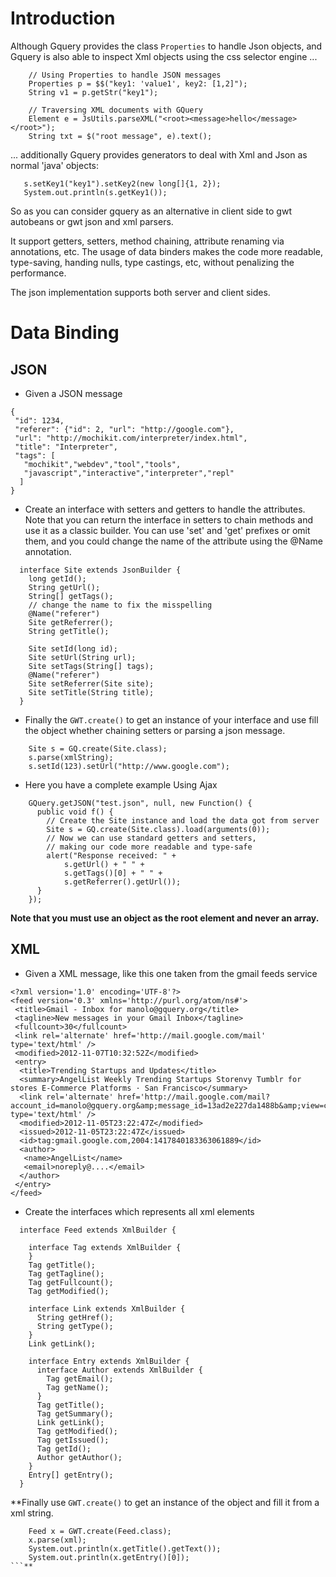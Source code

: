 


# Introduction #
Although Gquery provides the class `Properties` to handle Json objects, and Gquery is also able to inspect Xml objects using the css selector engine ...

```
    // Using Properties to handle JSON messages
    Properties p = $$("key1: 'value1', key2: [1,2]");
    String v1 = p.getStr("key1");

    // Traversing XML documents with GQuery
    Element e = JsUtils.parseXML("<root><message>hello</message></root>");
    String txt = $("root message", e).text();
```

... additionally Gquery provides generators to deal with Xml and Json as normal 'java' objects:

```
   s.setKey1("key1").setKey2(new long[]{1, 2});
   System.out.println(s.getKey1());
```

So as you can consider gquery as an alternative in client side to gwt autobeans or gwt json and xml parsers.

It support getters, setters, method chaining, attribute renaming via annotations, etc.
The usage of data binders makes the code more readable, type-saving, handing nulls, type castings, etc, without penalizing the performance.

The json implementation supports both server and client sides.

# Data Binding #

## JSON ##
  * Given a JSON message
```
{
 "id": 1234,
 "referer": {"id": 2, "url": "http://google.com"},
 "url": "http://mochikit.com/interpreter/index.html",
 "title": "Interpreter",
 "tags": [
   "mochikit","webdev","tool","tools",
   "javascript","interactive","interpreter","repl"
  ]
}
```

  * Create an interface with setters and getters to handle the attributes.
Note that you can return the interface in setters to chain methods and use it as a classic builder.
You can use 'set' and 'get' prefixes or omit them, and you could change the name of the attribute using the @Name annotation.
```
  interface Site extends JsonBuilder {
    long getId();
    String getUrl();
    String[] getTags();
    // change the name to fix the misspelling
    @Name("referer")
    Site getReferrer();
    String getTitle();

    Site setId(long id);
    Site setUrl(String url);
    Site setTags(String[] tags);
    @Name("referer")
    Site setReferrer(Site site);
    Site setTitle(String title);
  }
```

  * Finally the `GWT.create()` to get an instance of your interface and use fill the object whether chaining setters or parsing a json message.
```
    Site s = GQ.create(Site.class);
    s.parse(xmlString);
    s.setId(123).setUrl("http://www.google.com");
```

  * Here you have a complete example Using Ajax
```
    GQuery.getJSON("test.json", null, new Function() {
      public void f() {
        // Create the Site instance and load the data got from server
        Site s = GQ.create(Site.class).load(arguments(0));
        // Now we can use standard getters and setters, 
        // making our code more readable and type-safe
        alert("Response received: " + 
            s.getUrl() + " " + 
            s.getTags()[0] + " " + 
            s.getReferrer().getUrl());
      }
    });
```

**Note that you must use an object as the root element and never an array.**

## XML ##

  * Given a XML message, like this one taken from the gmail feeds service
```
<?xml version='1.0' encoding='UTF-8'?>
<feed version='0.3' xmlns='http://purl.org/atom/ns#'>
 <title>Gmail - Inbox for manolo@gquery.org</title>
 <tagline>New messages in your Gmail Inbox</tagline>
 <fullcount>30</fullcount>
 <link rel='alternate' href='http://mail.google.com/mail' type='text/html' />
 <modified>2012-11-07T10:32:52Z</modified>
 <entry>
  <title>Trending Startups and Updates</title>
  <summary>AngelList Weekly Trending Startups Storenvy Tumblr for stores E-Commerce Platforms · San Francisco</summary>
  <link rel='alternate' href='http://mail.google.com/mail?account_id=manolo@gquery.org&amp;message_id=13ad2e227da1488b&amp;view=conv&amp;extsrc=atom' type='text/html' />
  <modified>2012-11-05T23:22:47Z</modified>
  <issued>2012-11-05T23:22:47Z</issued>
  <id>tag:gmail.google.com,2004:1417840183363061889</id>
  <author>
   <name>AngelList</name>
   <email>noreply@....</email>
  </author>
 </entry>
</feed>
```

  * Create the interfaces which represents all xml elements
```
  interface Feed extends XmlBuilder {
    
    interface Tag extends XmlBuilder {
    }
    Tag getTitle();
    Tag getTagline();
    Tag getFullcount();
    Tag getModified();

    interface Link extends XmlBuilder {
      String getHref();
      String getType();
    }
    Link getLink();

    interface Entry extends XmlBuilder {
      interface Author extends XmlBuilder {
        Tag getEmail();
        Tag getName();
      }
      Tag getTitle();
      Tag getSummary();
      Link getLink();
      Tag getModified();
      Tag getIssued();
      Tag getId();
      Author getAuthor();
    }  
    Entry[] getEntry();
  }
```

**Finally use `GWT.create()` to get an instance of the object and fill it from a xml string.
```
    Feed x = GWT.create(Feed.class);
    x.parse(xml);
    System.out.println(x.getTitle().getText());
    System.out.println(x.getEntry()[0]);
```**

